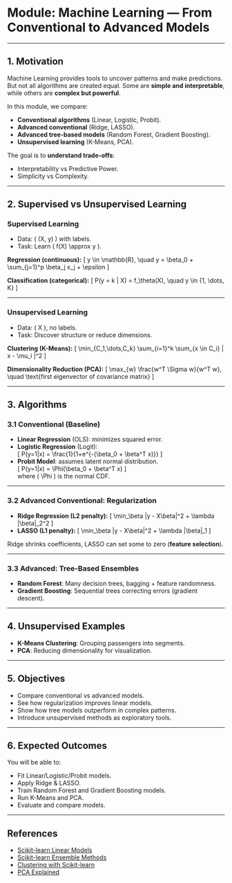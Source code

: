 # Module: Machine Learning — From Conventional to Advanced Models

---

## 1. Motivation
Machine Learning provides tools to uncover patterns and make predictions.  
But not all algorithms are created equal. Some are **simple and interpretable**, while others are **complex but powerful**.  

In this module, we compare:
- **Conventional algorithms** (Linear, Logistic, Probit).  
- **Advanced conventional** (Ridge, LASSO).  
- **Advanced tree-based models** (Random Forest, Gradient Boosting).  
- **Unsupervised learning** (K-Means, PCA).  

The goal is to **understand trade-offs**:  
- Interpretability vs Predictive Power.  
- Simplicity vs Complexity.

---

## 2. Supervised vs Unsupervised Learning

### Supervised Learning
- Data: \( (X, y) \) with labels.  
- Task: Learn \( f(X) \approx y \).  

**Regression (continuous):**
\[
y \in \mathbb{R}, \quad y = \beta_0 + \sum_{j=1}^p \beta_j x_j + \epsilon
\]

**Classification (categorical):**
\[
P(y = k | X) = f_\theta(X), \quad y \in \{1, \dots, K\}
\]

---

### Unsupervised Learning
- Data: \( X \), no labels.  
- Task: Discover structure or reduce dimensions.  

**Clustering (K-Means):**
\[
\min_{C_1,\dots,C_k} \sum_{i=1}^k \sum_{x \in C_i} \| x - \mu_i \|^2
\]

**Dimensionality Reduction (PCA):**
\[
\max_{w} \frac{w^T \Sigma w}{w^T w}, \quad \text{first eigenvector of covariance matrix}
\]

---

## 3. Algorithms

### 3.1 Conventional (Baseline)
- **Linear Regression** (OLS): minimizes squared error.  
- **Logistic Regression** (Logit):  
\[
P(y=1|x) = \frac{1}{1+e^{-(\beta_0 + \beta^T x)}}
\]  
- **Probit Model**: assumes latent normal distribution.  
\[
P(y=1|x) = \Phi(\beta_0 + \beta^T x)
\]  
where \( \Phi \) is the normal CDF.

---

### 3.2 Advanced Conventional: Regularization
- **Ridge Regression (L2 penalty):**
\[
\min_\beta \|y - X\beta\|^2 + \lambda \|\beta\|_2^2
\]
- **LASSO (L1 penalty):**
\[
\min_\beta \|y - X\beta\|^2 + \lambda \|\beta\|_1
\]

Ridge shrinks coefficients, LASSO can set some to zero (**feature selection**).

---

### 3.3 Advanced: Tree-Based Ensembles
- **Random Forest**: Many decision trees, bagging + feature randomness.  
- **Gradient Boosting**: Sequential trees correcting errors (gradient descent).  

---

## 4. Unsupervised Examples
- **K-Means Clustering**: Grouping passengers into segments.  
- **PCA**: Reducing dimensionality for visualization.  

---

## 5. Objectives
- Compare conventional vs advanced models.  
- See how regularization improves linear models.  
- Show how tree models outperform in complex patterns.  
- Introduce unsupervised methods as exploratory tools.  

---

## 6. Expected Outcomes
You will be able to:
- Fit Linear/Logistic/Probit models.  
- Apply Ridge & LASSO.  
- Train Random Forest and Gradient Boosting models.  
- Run K-Means and PCA.  
- Evaluate and compare models.  

---

## References
- [Scikit-learn Linear Models](https://scikit-learn.org/stable/modules/linear_model.html)  
- [Scikit-learn Ensemble Methods](https://scikit-learn.org/stable/modules/ensemble.html)  
- [Clustering with Scikit-learn](https://scikit-learn.org/stable/modules/clustering.html)  
- [PCA Explained](https://scikit-learn.org/stable/modules/decomposition.html#pca)  
